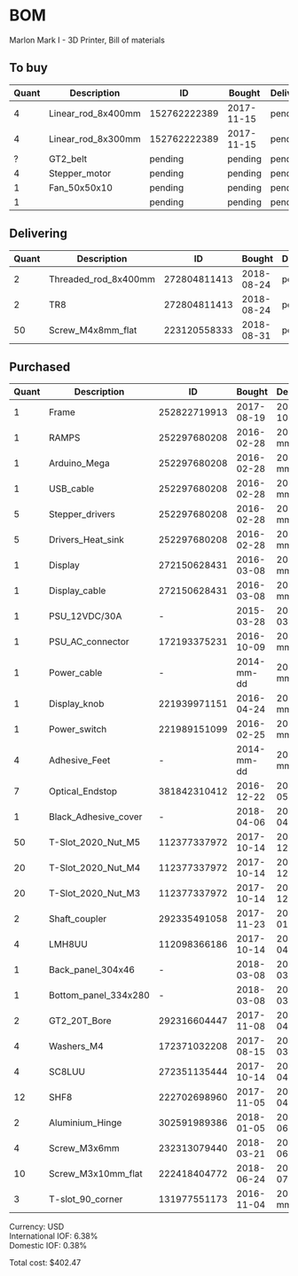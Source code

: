 # BOM
Marlon Mark I - 3D Printer, Bill of materials

## To buy
| Quant | Description          | ID             | Bought     | Delivered  | Unit | Charge | Taxes |   Cost |
|-------|----------------------|----------------|------------|------------|------|--------|-------|--------|
|     4 | Linear_rod_8x400mm   |   152762222389 | 2017-11-15 | pending    | each |  18.88 |  1.19 |  20.07 |
|     4 | Linear_rod_8x300mm   |   152762222389 | 2017-11-15 | pending    | each |  13.58 |  0.87 |  14.45 |
|     ? | GT2_belt             | pending        | pending    | pending    | cm   |   0.00 |  0.00 |   0.00 |
|     4 | Stepper_motor        | pending        | pending    | pending    | each |   0.00 |  0.00 |   0.00 |
|     1 | Fan_50x50x10         | pending        | pending    | pending    | each |   0.00 |  0.00 |   0.00 |
|     1 |                      | pending        | pending    | pending    | each |   0.00 |  0.00 |   0.00 |

## Delivering
| Quant | Description          | ID             | Bought     | Delivered  | Unit | Charge | Taxes |   Cost |
|-------|----------------------|----------------|------------|------------|------|--------|-------|--------|
|     2 | Threaded_rod_8x400mm |   272804811413 | 2018-08-24 | pending    | each |  13.43 |  0.86 |  14.29 |
|     2 | TR8                  |   272804811413 | 2018-08-24 | pending    | each |   0.00 |  0.00 |   0.00 |
|    50 | Screw_M4x8mm_flat    |   223120558333 | 2018-08-31 | pending    | each |   2.66 |  0.17 |   2.83 |

## Purchased
| Quant | Description          | ID             | Bought     | Delivered  | Unit | Charge | Taxes |   Cost |
|-------|----------------------|----------------|------------|------------|------|--------|-------|--------|
|     1 | Frame                |   252822719913 | 2017-08-19 | 2017-10-11 | each |  99.00 | 69.07 | 168.07 |
|     1 | RAMPS                |   252297680208 | 2016-02-28 | 2016-mm-dd | each |  28.98 |  1.85 |  30.83 |
|     1 | Arduino_Mega         |   252297680208 | 2016-02-28 | 2016-mm-dd | each |   0.00 |  0.00 |   0.00 |
|     1 | USB_cable            |   252297680208 | 2016-02-28 | 2016-mm-dd | each |   0.00 |  0.00 |   0.00 |
|     5 | Stepper_drivers      |   252297680208 | 2016-02-28 | 2016-mm-dd | each |   0.00 |  0.00 |   0.00 |
|     5 | Drivers_Heat_sink    |   252297680208 | 2016-02-28 | 2016-mm-dd | each |   0.00 |  0.00 |   0.00 |
|     1 | Display              |   272150628431 | 2016-03-08 | 2016-mm-dd | each |   9.22 |  0.59 |   9.81 |
|     1 | Display_cable        |   272150628431 | 2016-03-08 | 2016-mm-dd | each |   0.00 |  0.00 |   0.00 |
|     1 | PSU_12VDC/30A        | -              | 2015-03-28 | 2015-03-28 | each |   0.00 |  0.00 |   0.00 |
|     1 | PSU_AC_connector     |   172193375231 | 2016-10-09 | 2016-mm-dd | each |   1.99 |  0.13 |   2.12 |
|     1 | Power_cable          | -              | 2014-mm-dd | 2014-mm-dd | each |   1.99 |  0.13 |   2.12 |
|     1 | Display_knob         |   221939971151 | 2016-04-24 | 2016-mm-dd | each |   1.29 |  0.07 |   1.36 |
|     1 | Power_switch         |   221989151099 | 2016-02-25 | 2016-mm-dd | each |   2.48 |  0.16 |   2.64 |
|     4 | Adhesive_Feet        | -              | 2014-mm-dd | 2014-mm-dd | each |   0.00 |  0.00 |   0.00 |
|     7 | Optical_Endstop      |   381842310412 | 2016-12-22 | 2017-05-18 | each |   5.62 |  0.36 |   5.98 |
|     1 | Black_Adhesive_cover | -              | 2018-04-06 | 2018-04-06 | m    |   2.14 |  0.00 |   2.14 |
|    50 | T-Slot_2020_Nut_M5   |   112377337972 | 2017-10-14 | 2017-12-dd | each |   8.54 |  0.53 |   9.07 |
|    20 | T-Slot_2020_Nut_M4   |   112377337972 | 2017-10-14 | 2017-12-dd | each |   5.22 |  0.32 |   5.54 |
|    20 | T-Slot_2020_Nut_M3   |   112377337972 | 2017-10-14 | 2017-12-dd | each |   5.22 |  0.32 |   5.54 |
|     2 | Shaft_coupler        |   292335491058 | 2017-11-23 | 2018-01-26 | each |   1.25 |  0.08 |   1.33 |
|     4 | LMH8UU               |   112098366186 | 2017-10-14 | 2018-04-03 | each |   5.58 |  0.36 |   5.94 |
|     1 | Back_panel_304x46    | -              | 2018-03-08 | 2018-03-08 | each |   0.00 |  0.00 |   0.00 |
|     1 | Bottom_panel_334x280 | -              | 2018-03-08 | 2018-03-08 | each |  52.00 |  0.00 |  52.00 |
|     2 | GT2_20T_Bore         |   292316604447 | 2017-11-08 | 2018-04-07 | each |   1.00 |  0.05 |   1.05 |
|     4 | Washers_M4           |   172371032208 | 2017-08-15 | 2018-03-26 | each |   0.09 |  0.01 |   0.10 |
|     4 | SC8LUU               |   272351135444 | 2017-10-14 | 2018-04-09 | each |  20.50 |  1.31 |  21.81 |
|    12 | SHF8                 |   222702698960 | 2017-11-05 | 2018-04-11 | each |  17.76 |  1.12 |  18.88 |
|     2 | Aluminium_Hinge      |   302591989386 | 2018-01-05 | 2018-06-12 | each |   2.00 |  0.13 |   2.13 |
|     4 | Screw_M3x6mm         |   232313079440 | 2018-03-21 | 2018-06-04 | each |   0.09 |  0.01 |   0.10 |
|    10 | Screw_M3x10mm_flat   |   222418404772 | 2018-06-24 | 2018-07-23 | each |   1.35 |  0.09 |   1.47 |
|     3 | T-slot_90_corner     |   131977551173 | 2016-11-04 | 2016-mm-dd | each |   0.75 |  0.05 |   0.80 |

Currency: USD<br/>
International IOF: 6.38%<br/>
Domestic IOF: 0.38%

Total cost: $402.47
